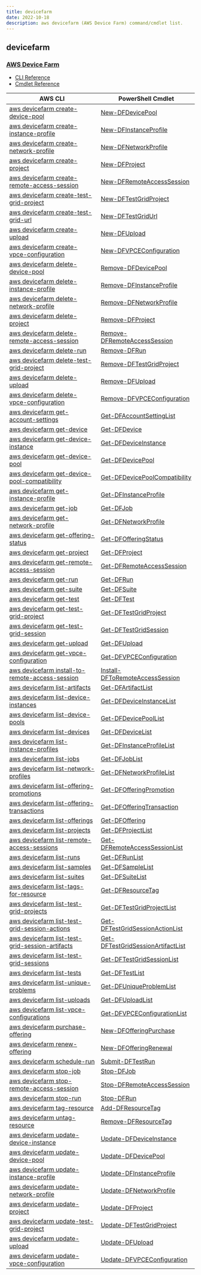 ```yaml
---
title: devicefarm
date: 2022-10-18
description: aws devicefarm (AWS Device Farm) command/cmdlet list.
---
```


## devicefarm

### [AWS Device Farm](https://aws.amazon.com/device-farm/)

* [CLI Reference](https://docs.aws.amazon.com/cli/latest/reference/devicefarm/index.html)
* [Cmdlet Reference](https://docs.aws.amazon.com/powershell/latest/reference/items/AWS_Device_Farm_cmdlets.html)

|AWS CLI|PowerShell Cmdlet|
|----|----|
|[aws devicefarm create-device-pool](https://docs.aws.amazon.com/cli/latest/reference/devicefarm/create-device-pool.html)|[New-DFDevicePool](https://docs.aws.amazon.com/powershell/latest/reference/items/New-DFDevicePool.html)|
|[aws devicefarm create-instance-profile](https://docs.aws.amazon.com/cli/latest/reference/devicefarm/create-instance-profile.html)|[New-DFInstanceProfile](https://docs.aws.amazon.com/powershell/latest/reference/items/New-DFInstanceProfile.html)|
|[aws devicefarm create-network-profile](https://docs.aws.amazon.com/cli/latest/reference/devicefarm/create-network-profile.html)|[New-DFNetworkProfile](https://docs.aws.amazon.com/powershell/latest/reference/items/New-DFNetworkProfile.html)|
|[aws devicefarm create-project](https://docs.aws.amazon.com/cli/latest/reference/devicefarm/create-project.html)|[New-DFProject](https://docs.aws.amazon.com/powershell/latest/reference/items/New-DFProject.html)|
|[aws devicefarm create-remote-access-session](https://docs.aws.amazon.com/cli/latest/reference/devicefarm/create-remote-access-session.html)|[New-DFRemoteAccessSession](https://docs.aws.amazon.com/powershell/latest/reference/items/New-DFRemoteAccessSession.html)|
|[aws devicefarm create-test-grid-project](https://docs.aws.amazon.com/cli/latest/reference/devicefarm/create-test-grid-project.html)|[New-DFTestGridProject](https://docs.aws.amazon.com/powershell/latest/reference/items/New-DFTestGridProject.html)|
|[aws devicefarm create-test-grid-url](https://docs.aws.amazon.com/cli/latest/reference/devicefarm/create-test-grid-url.html)|[New-DFTestGridUrl](https://docs.aws.amazon.com/powershell/latest/reference/items/New-DFTestGridUrl.html)|
|[aws devicefarm create-upload](https://docs.aws.amazon.com/cli/latest/reference/devicefarm/create-upload.html)|[New-DFUpload](https://docs.aws.amazon.com/powershell/latest/reference/items/New-DFUpload.html)|
|[aws devicefarm create-vpce-configuration](https://docs.aws.amazon.com/cli/latest/reference/devicefarm/create-vpce-configuration.html)|[New-DFVPCEConfiguration](https://docs.aws.amazon.com/powershell/latest/reference/items/New-DFVPCEConfiguration.html)|
|[aws devicefarm delete-device-pool](https://docs.aws.amazon.com/cli/latest/reference/devicefarm/delete-device-pool.html)|[Remove-DFDevicePool](https://docs.aws.amazon.com/powershell/latest/reference/items/Remove-DFDevicePool.html)|
|[aws devicefarm delete-instance-profile](https://docs.aws.amazon.com/cli/latest/reference/devicefarm/delete-instance-profile.html)|[Remove-DFInstanceProfile](https://docs.aws.amazon.com/powershell/latest/reference/items/Remove-DFInstanceProfile.html)|
|[aws devicefarm delete-network-profile](https://docs.aws.amazon.com/cli/latest/reference/devicefarm/delete-network-profile.html)|[Remove-DFNetworkProfile](https://docs.aws.amazon.com/powershell/latest/reference/items/Remove-DFNetworkProfile.html)|
|[aws devicefarm delete-project](https://docs.aws.amazon.com/cli/latest/reference/devicefarm/delete-project.html)|[Remove-DFProject](https://docs.aws.amazon.com/powershell/latest/reference/items/Remove-DFProject.html)|
|[aws devicefarm delete-remote-access-session](https://docs.aws.amazon.com/cli/latest/reference/devicefarm/delete-remote-access-session.html)|[Remove-DFRemoteAccessSession](https://docs.aws.amazon.com/powershell/latest/reference/items/Remove-DFRemoteAccessSession.html)|
|[aws devicefarm delete-run](https://docs.aws.amazon.com/cli/latest/reference/devicefarm/delete-run.html)|[Remove-DFRun](https://docs.aws.amazon.com/powershell/latest/reference/items/Remove-DFRun.html)|
|[aws devicefarm delete-test-grid-project](https://docs.aws.amazon.com/cli/latest/reference/devicefarm/delete-test-grid-project.html)|[Remove-DFTestGridProject](https://docs.aws.amazon.com/powershell/latest/reference/items/Remove-DFTestGridProject.html)|
|[aws devicefarm delete-upload](https://docs.aws.amazon.com/cli/latest/reference/devicefarm/delete-upload.html)|[Remove-DFUpload](https://docs.aws.amazon.com/powershell/latest/reference/items/Remove-DFUpload.html)|
|[aws devicefarm delete-vpce-configuration](https://docs.aws.amazon.com/cli/latest/reference/devicefarm/delete-vpce-configuration.html)|[Remove-DFVPCEConfiguration](https://docs.aws.amazon.com/powershell/latest/reference/items/Remove-DFVPCEConfiguration.html)|
|[aws devicefarm get-account-settings](https://docs.aws.amazon.com/cli/latest/reference/devicefarm/get-account-settings.html)|[Get-DFAccountSettingList](https://docs.aws.amazon.com/powershell/latest/reference/items/Get-DFAccountSettingList.html)|
|[aws devicefarm get-device](https://docs.aws.amazon.com/cli/latest/reference/devicefarm/get-device.html)|[Get-DFDevice](https://docs.aws.amazon.com/powershell/latest/reference/items/Get-DFDevice.html)|
|[aws devicefarm get-device-instance](https://docs.aws.amazon.com/cli/latest/reference/devicefarm/get-device-instance.html)|[Get-DFDeviceInstance](https://docs.aws.amazon.com/powershell/latest/reference/items/Get-DFDeviceInstance.html)|
|[aws devicefarm get-device-pool](https://docs.aws.amazon.com/cli/latest/reference/devicefarm/get-device-pool.html)|[Get-DFDevicePool](https://docs.aws.amazon.com/powershell/latest/reference/items/Get-DFDevicePool.html)|
|[aws devicefarm get-device-pool-compatibility](https://docs.aws.amazon.com/cli/latest/reference/devicefarm/get-device-pool-compatibility.html)|[Get-DFDevicePoolCompatibility](https://docs.aws.amazon.com/powershell/latest/reference/items/Get-DFDevicePoolCompatibility.html)|
|[aws devicefarm get-instance-profile](https://docs.aws.amazon.com/cli/latest/reference/devicefarm/get-instance-profile.html)|[Get-DFInstanceProfile](https://docs.aws.amazon.com/powershell/latest/reference/items/Get-DFInstanceProfile.html)|
|[aws devicefarm get-job](https://docs.aws.amazon.com/cli/latest/reference/devicefarm/get-job.html)|[Get-DFJob](https://docs.aws.amazon.com/powershell/latest/reference/items/Get-DFJob.html)|
|[aws devicefarm get-network-profile](https://docs.aws.amazon.com/cli/latest/reference/devicefarm/get-network-profile.html)|[Get-DFNetworkProfile](https://docs.aws.amazon.com/powershell/latest/reference/items/Get-DFNetworkProfile.html)|
|[aws devicefarm get-offering-status](https://docs.aws.amazon.com/cli/latest/reference/devicefarm/get-offering-status.html)|[Get-DFOfferingStatus](https://docs.aws.amazon.com/powershell/latest/reference/items/Get-DFOfferingStatus.html)|
|[aws devicefarm get-project](https://docs.aws.amazon.com/cli/latest/reference/devicefarm/get-project.html)|[Get-DFProject](https://docs.aws.amazon.com/powershell/latest/reference/items/Get-DFProject.html)|
|[aws devicefarm get-remote-access-session](https://docs.aws.amazon.com/cli/latest/reference/devicefarm/get-remote-access-session.html)|[Get-DFRemoteAccessSession](https://docs.aws.amazon.com/powershell/latest/reference/items/Get-DFRemoteAccessSession.html)|
|[aws devicefarm get-run](https://docs.aws.amazon.com/cli/latest/reference/devicefarm/get-run.html)|[Get-DFRun](https://docs.aws.amazon.com/powershell/latest/reference/items/Get-DFRun.html)|
|[aws devicefarm get-suite](https://docs.aws.amazon.com/cli/latest/reference/devicefarm/get-suite.html)|[Get-DFSuite](https://docs.aws.amazon.com/powershell/latest/reference/items/Get-DFSuite.html)|
|[aws devicefarm get-test](https://docs.aws.amazon.com/cli/latest/reference/devicefarm/get-test.html)|[Get-DFTest](https://docs.aws.amazon.com/powershell/latest/reference/items/Get-DFTest.html)|
|[aws devicefarm get-test-grid-project](https://docs.aws.amazon.com/cli/latest/reference/devicefarm/get-test-grid-project.html)|[Get-DFTestGridProject](https://docs.aws.amazon.com/powershell/latest/reference/items/Get-DFTestGridProject.html)|
|[aws devicefarm get-test-grid-session](https://docs.aws.amazon.com/cli/latest/reference/devicefarm/get-test-grid-session.html)|[Get-DFTestGridSession](https://docs.aws.amazon.com/powershell/latest/reference/items/Get-DFTestGridSession.html)|
|[aws devicefarm get-upload](https://docs.aws.amazon.com/cli/latest/reference/devicefarm/get-upload.html)|[Get-DFUpload](https://docs.aws.amazon.com/powershell/latest/reference/items/Get-DFUpload.html)|
|[aws devicefarm get-vpce-configuration](https://docs.aws.amazon.com/cli/latest/reference/devicefarm/get-vpce-configuration.html)|[Get-DFVPCEConfiguration](https://docs.aws.amazon.com/powershell/latest/reference/items/Get-DFVPCEConfiguration.html)|
|[aws devicefarm install-to-remote-access-session](https://docs.aws.amazon.com/cli/latest/reference/devicefarm/install-to-remote-access-session.html)|[Install-DFToRemoteAccessSession](https://docs.aws.amazon.com/powershell/latest/reference/items/Install-DFToRemoteAccessSession.html)|
|[aws devicefarm list-artifacts](https://docs.aws.amazon.com/cli/latest/reference/devicefarm/list-artifacts.html)|[Get-DFArtifactList](https://docs.aws.amazon.com/powershell/latest/reference/items/Get-DFArtifactList.html)|
|[aws devicefarm list-device-instances](https://docs.aws.amazon.com/cli/latest/reference/devicefarm/list-device-instances.html)|[Get-DFDeviceInstanceList](https://docs.aws.amazon.com/powershell/latest/reference/items/Get-DFDeviceInstanceList.html)|
|[aws devicefarm list-device-pools](https://docs.aws.amazon.com/cli/latest/reference/devicefarm/list-device-pools.html)|[Get-DFDevicePoolList](https://docs.aws.amazon.com/powershell/latest/reference/items/Get-DFDevicePoolList.html)|
|[aws devicefarm list-devices](https://docs.aws.amazon.com/cli/latest/reference/devicefarm/list-devices.html)|[Get-DFDeviceList](https://docs.aws.amazon.com/powershell/latest/reference/items/Get-DFDeviceList.html)|
|[aws devicefarm list-instance-profiles](https://docs.aws.amazon.com/cli/latest/reference/devicefarm/list-instance-profiles.html)|[Get-DFInstanceProfileList](https://docs.aws.amazon.com/powershell/latest/reference/items/Get-DFInstanceProfileList.html)|
|[aws devicefarm list-jobs](https://docs.aws.amazon.com/cli/latest/reference/devicefarm/list-jobs.html)|[Get-DFJobList](https://docs.aws.amazon.com/powershell/latest/reference/items/Get-DFJobList.html)|
|[aws devicefarm list-network-profiles](https://docs.aws.amazon.com/cli/latest/reference/devicefarm/list-network-profiles.html)|[Get-DFNetworkProfileList](https://docs.aws.amazon.com/powershell/latest/reference/items/Get-DFNetworkProfileList.html)|
|[aws devicefarm list-offering-promotions](https://docs.aws.amazon.com/cli/latest/reference/devicefarm/list-offering-promotions.html)|[Get-DFOfferingPromotion](https://docs.aws.amazon.com/powershell/latest/reference/items/Get-DFOfferingPromotion.html)|
|[aws devicefarm list-offering-transactions](https://docs.aws.amazon.com/cli/latest/reference/devicefarm/list-offering-transactions.html)|[Get-DFOfferingTransaction](https://docs.aws.amazon.com/powershell/latest/reference/items/Get-DFOfferingTransaction.html)|
|[aws devicefarm list-offerings](https://docs.aws.amazon.com/cli/latest/reference/devicefarm/list-offerings.html)|[Get-DFOffering](https://docs.aws.amazon.com/powershell/latest/reference/items/Get-DFOffering.html)|
|[aws devicefarm list-projects](https://docs.aws.amazon.com/cli/latest/reference/devicefarm/list-projects.html)|[Get-DFProjectList](https://docs.aws.amazon.com/powershell/latest/reference/items/Get-DFProjectList.html)|
|[aws devicefarm list-remote-access-sessions](https://docs.aws.amazon.com/cli/latest/reference/devicefarm/list-remote-access-sessions.html)|[Get-DFRemoteAccessSessionList](https://docs.aws.amazon.com/powershell/latest/reference/items/Get-DFRemoteAccessSessionList.html)|
|[aws devicefarm list-runs](https://docs.aws.amazon.com/cli/latest/reference/devicefarm/list-runs.html)|[Get-DFRunList](https://docs.aws.amazon.com/powershell/latest/reference/items/Get-DFRunList.html)|
|[aws devicefarm list-samples](https://docs.aws.amazon.com/cli/latest/reference/devicefarm/list-samples.html)|[Get-DFSampleList](https://docs.aws.amazon.com/powershell/latest/reference/items/Get-DFSampleList.html)|
|[aws devicefarm list-suites](https://docs.aws.amazon.com/cli/latest/reference/devicefarm/list-suites.html)|[Get-DFSuiteList](https://docs.aws.amazon.com/powershell/latest/reference/items/Get-DFSuiteList.html)|
|[aws devicefarm list-tags-for-resource](https://docs.aws.amazon.com/cli/latest/reference/devicefarm/list-tags-for-resource.html)|[Get-DFResourceTag](https://docs.aws.amazon.com/powershell/latest/reference/items/Get-DFResourceTag.html)|
|[aws devicefarm list-test-grid-projects](https://docs.aws.amazon.com/cli/latest/reference/devicefarm/list-test-grid-projects.html)|[Get-DFTestGridProjectList](https://docs.aws.amazon.com/powershell/latest/reference/items/Get-DFTestGridProjectList.html)|
|[aws devicefarm list-test-grid-session-actions](https://docs.aws.amazon.com/cli/latest/reference/devicefarm/list-test-grid-session-actions.html)|[Get-DFTestGridSessionActionList](https://docs.aws.amazon.com/powershell/latest/reference/items/Get-DFTestGridSessionActionList.html)|
|[aws devicefarm list-test-grid-session-artifacts](https://docs.aws.amazon.com/cli/latest/reference/devicefarm/list-test-grid-session-artifacts.html)|[Get-DFTestGridSessionArtifactList](https://docs.aws.amazon.com/powershell/latest/reference/items/Get-DFTestGridSessionArtifactList.html)|
|[aws devicefarm list-test-grid-sessions](https://docs.aws.amazon.com/cli/latest/reference/devicefarm/list-test-grid-sessions.html)|[Get-DFTestGridSessionList](https://docs.aws.amazon.com/powershell/latest/reference/items/Get-DFTestGridSessionList.html)|
|[aws devicefarm list-tests](https://docs.aws.amazon.com/cli/latest/reference/devicefarm/list-tests.html)|[Get-DFTestList](https://docs.aws.amazon.com/powershell/latest/reference/items/Get-DFTestList.html)|
|[aws devicefarm list-unique-problems](https://docs.aws.amazon.com/cli/latest/reference/devicefarm/list-unique-problems.html)|[Get-DFUniqueProblemList](https://docs.aws.amazon.com/powershell/latest/reference/items/Get-DFUniqueProblemList.html)|
|[aws devicefarm list-uploads](https://docs.aws.amazon.com/cli/latest/reference/devicefarm/list-uploads.html)|[Get-DFUploadList](https://docs.aws.amazon.com/powershell/latest/reference/items/Get-DFUploadList.html)|
|[aws devicefarm list-vpce-configurations](https://docs.aws.amazon.com/cli/latest/reference/devicefarm/list-vpce-configurations.html)|[Get-DFVPCEConfigurationList](https://docs.aws.amazon.com/powershell/latest/reference/items/Get-DFVPCEConfigurationList.html)|
|[aws devicefarm purchase-offering](https://docs.aws.amazon.com/cli/latest/reference/devicefarm/purchase-offering.html)|[New-DFOfferingPurchase](https://docs.aws.amazon.com/powershell/latest/reference/items/New-DFOfferingPurchase.html)|
|[aws devicefarm renew-offering](https://docs.aws.amazon.com/cli/latest/reference/devicefarm/renew-offering.html)|[New-DFOfferingRenewal](https://docs.aws.amazon.com/powershell/latest/reference/items/New-DFOfferingRenewal.html)|
|[aws devicefarm schedule-run](https://docs.aws.amazon.com/cli/latest/reference/devicefarm/schedule-run.html)|[Submit-DFTestRun](https://docs.aws.amazon.com/powershell/latest/reference/items/Submit-DFTestRun.html)|
|[aws devicefarm stop-job](https://docs.aws.amazon.com/cli/latest/reference/devicefarm/stop-job.html)|[Stop-DFJob](https://docs.aws.amazon.com/powershell/latest/reference/items/Stop-DFJob.html)|
|[aws devicefarm stop-remote-access-session](https://docs.aws.amazon.com/cli/latest/reference/devicefarm/stop-remote-access-session.html)|[Stop-DFRemoteAccessSession](https://docs.aws.amazon.com/powershell/latest/reference/items/Stop-DFRemoteAccessSession.html)|
|[aws devicefarm stop-run](https://docs.aws.amazon.com/cli/latest/reference/devicefarm/stop-run.html)|[Stop-DFRun](https://docs.aws.amazon.com/powershell/latest/reference/items/Stop-DFRun.html)|
|[aws devicefarm tag-resource](https://docs.aws.amazon.com/cli/latest/reference/devicefarm/tag-resource.html)|[Add-DFResourceTag](https://docs.aws.amazon.com/powershell/latest/reference/items/Add-DFResourceTag.html)|
|[aws devicefarm untag-resource](https://docs.aws.amazon.com/cli/latest/reference/devicefarm/untag-resource.html)|[Remove-DFResourceTag](https://docs.aws.amazon.com/powershell/latest/reference/items/Remove-DFResourceTag.html)|
|[aws devicefarm update-device-instance](https://docs.aws.amazon.com/cli/latest/reference/devicefarm/update-device-instance.html)|[Update-DFDeviceInstance](https://docs.aws.amazon.com/powershell/latest/reference/items/Update-DFDeviceInstance.html)|
|[aws devicefarm update-device-pool](https://docs.aws.amazon.com/cli/latest/reference/devicefarm/update-device-pool.html)|[Update-DFDevicePool](https://docs.aws.amazon.com/powershell/latest/reference/items/Update-DFDevicePool.html)|
|[aws devicefarm update-instance-profile](https://docs.aws.amazon.com/cli/latest/reference/devicefarm/update-instance-profile.html)|[Update-DFInstanceProfile](https://docs.aws.amazon.com/powershell/latest/reference/items/Update-DFInstanceProfile.html)|
|[aws devicefarm update-network-profile](https://docs.aws.amazon.com/cli/latest/reference/devicefarm/update-network-profile.html)|[Update-DFNetworkProfile](https://docs.aws.amazon.com/powershell/latest/reference/items/Update-DFNetworkProfile.html)|
|[aws devicefarm update-project](https://docs.aws.amazon.com/cli/latest/reference/devicefarm/update-project.html)|[Update-DFProject](https://docs.aws.amazon.com/powershell/latest/reference/items/Update-DFProject.html)|
|[aws devicefarm update-test-grid-project](https://docs.aws.amazon.com/cli/latest/reference/devicefarm/update-test-grid-project.html)|[Update-DFTestGridProject](https://docs.aws.amazon.com/powershell/latest/reference/items/Update-DFTestGridProject.html)|
|[aws devicefarm update-upload](https://docs.aws.amazon.com/cli/latest/reference/devicefarm/update-upload.html)|[Update-DFUpload](https://docs.aws.amazon.com/powershell/latest/reference/items/Update-DFUpload.html)|
|[aws devicefarm update-vpce-configuration](https://docs.aws.amazon.com/cli/latest/reference/devicefarm/update-vpce-configuration.html)|[Update-DFVPCEConfiguration](https://docs.aws.amazon.com/powershell/latest/reference/items/Update-DFVPCEConfiguration.html)|

